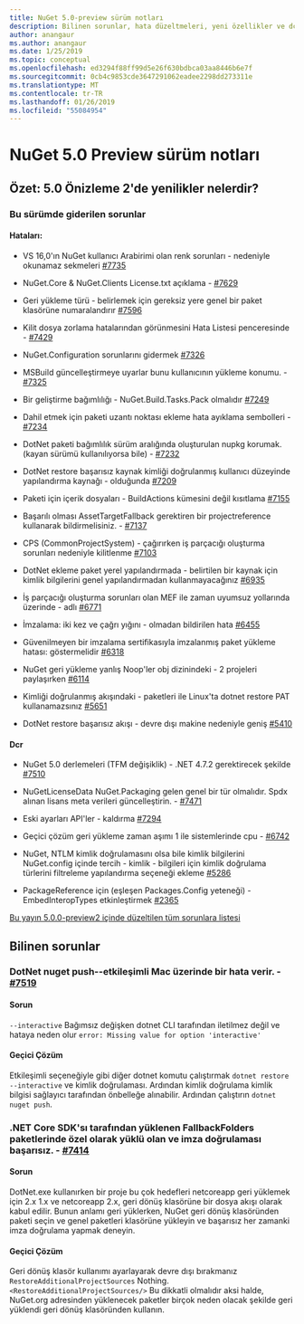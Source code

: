 ```yaml
---
title: NuGet 5.0-preview sürüm notları
description: Bilinen sorunlar, hata düzeltmeleri, yeni özellikler ve dcr dahil olmak üzere NuGet 5.0 Önizleme için sürüm notları.
author: anangaur
ms.author: anangaur
ms.date: 1/25/2019
ms.topic: conceptual
ms.openlocfilehash: ed3294f88ff99d5e26f630bdbca03aa8446b6e7f
ms.sourcegitcommit: 0cb4c9853cde3647291062eadee2298dd273311e
ms.translationtype: MT
ms.contentlocale: tr-TR
ms.lasthandoff: 01/26/2019
ms.locfileid: "55084954"
---
```

# <a name="nuget-50-preview-release-notes"></a>NuGet 5.0 Preview sürüm notları

## <a name="summary-whats-new-in-50-preview-2"></a>Özet: 5.0 Önizleme 2'de yenilikler nelerdir?

### <a name="issues-fixed-in-this-release"></a>Bu sürümde giderilen sorunlar

#### <a name="bugs"></a>Hataları:

* VS 16,0'ın NuGet kullanıcı Arabirimi olan renk sorunları - nedeniyle okunamaz sekmeleri [#7735](https://github.com/NuGet/Home/issues/7735)

* NuGet.Core & NuGet.Clients License.txt açıklama - [#7629](https://github.com/NuGet/Home/issues/7629)

* Geri yükleme türü - belirlemek için gereksiz yere genel bir paket klasörüne numaralandırır [#7596](https://github.com/NuGet/Home/issues/7596)

* Kilit dosya zorlama hatalarından görünmesini Hata Listesi penceresinde - [#7429](https://github.com/NuGet/Home/issues/7429)

* NuGet.Configuration sorunlarını gidermek [#7326](https://github.com/NuGet/Home/issues/7326)

* MSBuild güncelleştirmeye uyarlar bunu kullanıcının yükleme konumu.  - [#7325](https://github.com/NuGet/Home/issues/7325)

* Bir geliştirme bağımlılığı - NuGet.Build.Tasks.Pack olmalıdır [#7249](https://github.com/NuGet/Home/issues/7249)

* Dahil etmek için paketi uzantı noktası ekleme hata ayıklama sembolleri - [#7234](https://github.com/NuGet/Home/issues/7234)

* DotNet paketi bağımlılık sürüm aralığında oluşturulan nupkg korumak. (kayan sürümü kullanılıyorsa bile) - [#7232](https://github.com/NuGet/Home/issues/7232)

* DotNet restore başarısız kaynak kimliği doğrulanmış kullanıcı düzeyinde yapılandırma kaynağı - olduğunda [#7209](https://github.com/NuGet/Home/issues/7209)

* Paketi için içerik dosyaları - BuildActions kümesini değil kısıtlama [#7155](https://github.com/NuGet/Home/issues/7155)

* Başarılı olması AssetTargetFallback gerektiren bir projectreference kullanarak bildirmelisiniz. - [#7137](https://github.com/NuGet/Home/issues/7137)

* CPS (CommonProjectSystem) - çağırırken iş parçacığı oluşturma sorunları nedeniyle kilitlenme [#7103](https://github.com/NuGet/Home/issues/7103)

* DotNet ekleme paket yerel yapılandırmada - belirtilen bir kaynak için kimlik bilgilerini genel yapılandırmadan kullanmayacağınız [#6935](https://github.com/NuGet/Home/issues/6935)

* İş parçacığı oluşturma sorunları olan MEF ile zaman uyumsuz yollarında üzerinde - adlı [#6771](https://github.com/NuGet/Home/issues/6771)

* İmzalama: iki kez ve çağrı yığını - olmadan bildirilen hata [#6455](https://github.com/NuGet/Home/issues/6455)

* Güvenilmeyen bir imzalama sertifikasıyla imzalanmış paket yükleme hatası: göstermelidir [#6318](https://github.com/NuGet/Home/issues/6318)

* NuGet geri yükleme yanlış Noop'ler obj dizinindeki - 2 projeleri paylaşırken [#6114](https://github.com/NuGet/Home/issues/6114)

* Kimliği doğrulanmış akışındaki - paketleri ile Linux'ta dotnet restore PAT kullanamazsınız [#5651](https://github.com/NuGet/Home/issues/5651)

* DotNet restore başarısız akışı - devre dışı makine nedeniyle geniş [#5410](https://github.com/NuGet/Home/issues/5410)

#### <a name="dcrs"></a>Dcr

* NuGet 5.0 derlemeleri (TFM değişiklik) - .NET 4.7.2 gerektirecek şekilde [#7510](https://github.com/NuGet/Home/issues/7510)

* NuGetLicenseData NuGet.Packaging gelen genel bir tür olmalıdır. Spdx alınan lisans meta verileri güncelleştirin. - [#7471](https://github.com/NuGet/Home/issues/7471)

* Eski ayarları API'ler - kaldırma [#7294](https://github.com/NuGet/Home/issues/7294)

* Geçici çözüm geri yükleme zaman aşımı 1 ile sistemlerinde cpu - [#6742](https://github.com/NuGet/Home/issues/6742)

* NuGet, NTLM kimlik doğrulamasını olsa bile kimlik bilgilerini NuGet.config içinde tercih - kimlik - bilgileri için kimlik doğrulama türlerini filtreleme yapılandırma seçeneği ekleme [#5286](https://github.com/NuGet/Home/issues/5286)

* PackageReference için (eşleşen Packages.Config yeteneği) - EmbedInteropTypes etkinleştirmek [#2365](https://github.com/NuGet/Home/issues/2365)

[Bu yayın 5.0.0-preview2 içinde düzeltilen tüm sorunlara listesi](https://github.com/NuGet/Home/issues?q=is%3Aissue+is%3Aclosed+milestone%3A%224.9.2")


## <a name="known-issues"></a>Bilinen sorunlar

### <a name="dotnet-nuget-push---interactive-gives-an-error-on-mac---7519httpsgithubcomnugethomeissues7519"></a>DotNet nuget push--etkileşimli Mac üzerinde bir hata verir. - [#7519](https://github.com/NuGet/Home/issues/7519)

#### <a name="issue"></a>Sorun
`--interactive` Bağımsız değişken dotnet CLI tarafından iletilmez değil ve hataya neden olur `error: Missing value for option 'interactive'`

#### <a name="workaround"></a>Geçici Çözüm
Etkileşimli seçeneğiyle gibi diğer dotnet komutu çalıştırmak `dotnet restore --interactive` ve kimlik doğrulaması. Ardından kimlik doğrulama kimlik bilgisi sağlayıcı tarafından önbelleğe alınabilir. Ardından çalıştırın `dotnet nuget push`.

### <a name="packages-in-fallbackfolders-installed-by-net-core-sdk-are-custom-installed-and-fail-signature-validation---7414httpsgithubcomnugethomeissues7414"></a>.NET Core SDK'sı tarafından yüklenen FallbackFolders paketlerinde özel olarak yüklü olan ve imza doğrulaması başarısız. - [#7414](https://github.com/NuGet/Home/issues/7414)

#### <a name="issue"></a>Sorun
DotNet.exe kullanırken bir proje bu çok hedefleri netcoreapp geri yüklemek için 2.x 1.x ve netcoreapp 2.x, geri dönüş klasörüne bir dosya akışı olarak kabul edilir. Bunun anlamı geri yüklerken, NuGet geri dönüş klasöründen paketi seçin ve genel paketleri klasörüne yükleyin ve başarısız her zamanki imza doğrulama yapmak deneyin.

#### <a name="workaround"></a>Geçici Çözüm
Geri dönüş klasör kullanımı ayarlayarak devre dışı bırakmanız `RestoreAdditionalProjectSources` Nothing. `<RestoreAdditionalProjectSources/>` Bu dikkatli olmalıdır aksi halde, NuGet.org adresinden yüklenecek paketler birçok neden olacak şekilde geri yüklendi geri dönüş klasöründen kullanın.
